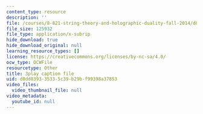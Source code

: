 ```yaml
---
content_type: resource
description: ''
file: /courses/8-821-string-theory-and-holographic-duality-fall-2014/d8dd839335335c39b29bf99398a37853_1LEYgS8Wzsk.vtt
file_size: 125932
file_type: application/x-subrip
hide_download: true
hide_download_original: null
learning_resource_types: []
license: https://creativecommons.org/licenses/by-nc-sa/4.0/
ocw_type: OCWFile
resourcetype: Other
title: 3play caption file
uid: d8dd8393-3533-5c39-b29b-f99398a37853
video_files:
  video_thumbnail_file: null
video_metadata:
  youtube_id: null
---
```

